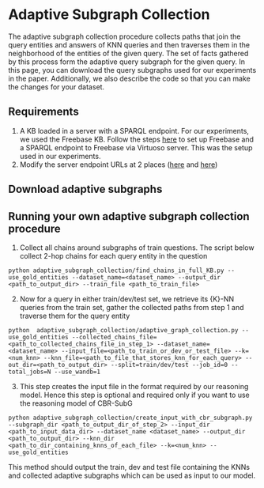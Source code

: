 # Adaptive Subgraph Collection

The adaptive subgraph collection procedure collects paths that join the query entities and answers of KNN queries and then traverses them in the neighborhood of the entities of the given query.
The set of facts gathered by this process form the adaptive query subgraph for the given query. In this page, you can download the query subgraphs used for our experiments in the paper. Additionally,
we also describe the code so that you can make the changes for your dataset.

## Requirements
1. A KB loaded in a server with a SPARQL endpoint. For our experiments, we used the Freebase KB. Follow the steps [here](https://github.com/dki-lab/Freebase-Setup) to set up Freebase and a SPARQL endpoint to Freebase via Virtuoso server. This was the setup used in our experiments.
2. Modify the server endpoint URLs at 2 places ([here](https://github.com/ameyagodbole/cbr-weak-supervision/blob/0e98052d9ad961273627935331782ffe7c6d328a/adaptive_subgraph_collection/adaptive_utils.py#L37) and [here](https://github.com/ameyagodbole/cbr-weak-supervision/blob/0e98052d9ad961273627935331782ffe7c6d328a/adaptive_subgraph_collection/adaptive_utils.py#L72))

## Download adaptive subgraphs


## Running your own adaptive subgraph collection procedure

1. Collect all chains around subgraphs of train questions. The script below collect 2-hop chains for each query entity in the question

```
python adaptive_subgraph_collection/find_chains_in_full_KB.py --use_gold_entities --dataset_name=<dataset_name> --output_dir <path_to_output_dir> --train_file <path_to_train_file>
```

2. Now for a query in either train/dev/test set, we retrieve its {K}-NN queries from the train set, gather the collected paths from step 1 and traverse them for the query entity
```
python  adaptive_subgraph_collection/adaptive_graph_collection.py --use_gold_entities --collected_chains_file=<path_to_collected_chains_file_in_step_1> --dataset_name=<dataset_name> --input_file=<path_to_train_or_dev_or_test_file> --k=<num_knn> --knn_file=<path_to_file_that_stores_knn_for_each_query> --out_dir=<path_to_output_dir> --split=train/dev/test --job_id=0 --total_jobs=N --use_wandb=1
```
3. This step creates the input file in the format required by our reasoning model. Hence this step is optional and required only if you want to use the reasoning model of CBR-SubG
```
python adaptive_subgraph_collection/create_input_with_cbr_subgraph.py --subgraph_dir <path_to_output_dir_of_step_2> --input_dir <path_to_input_data_dir> --dataset_name <dataset_name> --output_dir <path_to_output_dir> --knn_dir <path_to_dir_containing_knns_of_each_file> --k=<num_knn> --use_gold_entities
```
This method should output the train, dev and test file containing the KNNs and collected adaptive subgraphs which can be used as input to our model.
